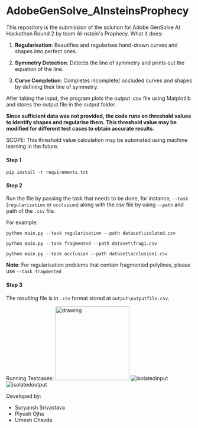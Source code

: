 
# AdobeGenSolve_AInsteinsProphecy
This repository is the submission of the solution for Adobe GenSolve AI Hackathon Round 2 by team AI-nstein's Prophecy.
What it does:

1. **Regularisation**: Beautifies and regularises hand-drawn curves and shapes into perfect ones.

2. **Symmetry Detection**: Detects the line of symmetry and prints out the equation of the line.

3. **Curve Completion**: Completes incomplete/ occluded curves and shapes by defining their line of symmetry.

After taking the input, the program plots the output .csv file using Matplotlib and stores the output file in the output folder.

**Since sufficient data was not provided, the code runs on threshold values to identify shapes and regularise them. This threshold value may be modified for different test cases to obtain accurate results.**

SCOPE: This threshold value calculation may be automated using machine learning in the future.

#### Step 1
```
pip install -r requirements.txt
```

#### Step 2
Run the file by passing the task that needs to be done, for instance, `--task` (`regularisation` or `occlusion`) along with the csv file by using `--path` and path of the `.csv` file.

For example:
```
python main.py --task regularisation --path dataset\isolated.csv
```
```
python main.py --task fragmented --path dataset\frag1.csv
```
```
python main.py --task occlusion --path dataset\occlusion1.csv
```

**Note**: For regularisation problems that contain fragmented polylines, please use `--task fragmented`

#### Step 3
The resulting file is in `.csv` format stored at `output\outputfile.csv`.

Running Testcases:
<img src="(https://github.com/user-attachments/assets/383e7ffb-60c8-42ed-bd02-3bc31e8e1890)" alt="drawing" width="200"/>
![isolatedinput](https://github.com/user-attachments/assets/383e7ffb-60c8-42ed-bd02-3bc31e8e1890)
![isolatedoutput](https://github.com/user-attachments/assets/0031bbf3-0dc1-49a7-a87a-f82a5e08596e)


Developed by:
- Suryansh Srivastava
- Piyush Ojha
- Umesh Chavda


